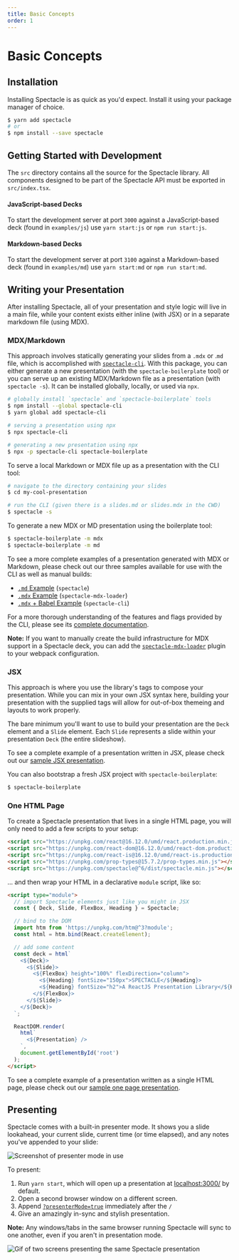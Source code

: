 ```yaml
---
title: Basic Concepts
order: 1
---
```


# Basic Concepts

## Installation

Installing Spectacle is as quick as you'd expect. Install it using your package manager of choice.

```bash
$ yarn add spectacle
# or
$ npm install --save spectacle
```

## Getting Started with Development

The `src` directory contains all the source for the Spectacle library. All components designed to be part of the Spectacle API must be exported in `src/index.tsx`.

#### JavaScript-based Decks

To start the development server at port `3000` against a JavaScript-based deck (found in `examples/js`) use `yarn start:js` or `npm run start:js`.

#### Markdown-based Decks

To start the development server at port `3100` against a Markdown-based deck (found in `examples/md`) use `yarn start:md` or `npm run start:md`.

## Writing your Presentation

After installing Spectacle, all of your presentation and style logic will live in a main file, while your content exists either inline (with JSX) or in a separate markdown file (using MDX).

### MDX/Markdown

This approach involves statically generating your slides from a `.mdx` or .`md` file, which is accomplished with [`spectacle-cli`](https://www.github.com/FormidableLabs/spectacle-cli). With this package, you can either generate a new presentation (with the `spectacle-boilerplate` tool) or you can serve up an existing MDX/Markdown file as a presentation (with `spectacle -s`). It can be installed globally, locally, or used via `npx`.

```bash
# globally install `spectacle` and `spectacle-boilerplate` tools
$ npm install --global spectacle-cli
$ yarn global add spectacle-cli

# serving a presentation using npx
$ npx spectacle-cli

# generating a new presentation using npx
$ npx -p spectacle-cli spectacle-boilerplate
```

To serve a local Markdown or MDX file up as a presentation with the CLI tool:

```bash
# navigate to the directory containing your slides
$ cd my-cool-presentation

# run the CLI (given there is a slides.md or slides.mdx in the CWD)
$ spectacle -s
```

To generate a new MDX or MD presentation using the boilerplate tool:

```bash
$ spectacle-boilerplate -m mdx
$ spectacle-boilerplate -m md
```

To see a more complete examples of a presentation generated with MDX or Markdown, please check out our three samples available for use with the CLI as well as manual builds:

- [`.md` Example](https://github.com/FormidableLabs/spectacle/tree/main/examples/md) (`spectacle`)
- [`.mdx` Example](https://github.com/FormidableLabs/spectacle-mdx-loader/tree/main/examples/mdx) (`spectacle-mdx-loader`)
- [`.mdx` + Babel Example](https://github.com/FormidableLabs/spectacle-cli/tree/main/examples/cli-mdx-babel) (`spectacle-cli`)

For a more thorough understanding of the features and flags provided by the CLI, please see its [complete documentation](./extensions#spectacle-cli).

**Note:** If you want to manually create the build infrastructure for MDX support in a Spectacle deck, you can add the [`spectacle-mdx-loader`](https://github.com/FormidableLabs/spectacle-mdx-loader) plugin to your webpack configuration.

### JSX

This approach is where you use the library's tags to compose your presentation. While you can mix in your own JSX syntax here, building your presentation with the supplied tags will allow for out-of-box themeing and layouts to work properly.

The bare minimum you'll want to use to build your presentation are the `Deck` element and a `Slide` element. Each `Slide` represents a slide within your presentation `Deck` (the entire slideshow).

To see a complete example of a presentation written in JSX, please check out our [sample JSX presentation](https://github.com/FormidableLabs/spectacle/blob/main/examples/js/index.js).

You can also bootstrap a fresh JSX project with `spectacle-boilerplate`:

```bash
$ spectacle-boilerplate
```

### One HTML Page

To create a Spectacle presentation that lives in a single HTML page, you will only need to add a few scripts to your setup:

```html
<script src="https://unpkg.com/react@16.12.0/umd/react.production.min.js"></script>
<script src="https://unpkg.com/react-dom@16.12.0/umd/react-dom.production.min.js"></script>
<script src="https://unpkg.com/react-is@16.12.0/umd/react-is.production.min.js"></script>
<script src="https://unpkg.com/prop-types@15.7.2/prop-types.min.js"></script>
<script src="https://unpkg.com/spectacle@^6/dist/spectacle.min.js"></script>
```

... and then wrap your HTML in a declarative `module` script, like so:

```html
<script type="module">
  // import Spectacle elements just like you might in JSX
  const { Deck, Slide, FlexBox, Heading } = Spectacle;

  // bind to the DOM
  import htm from 'https://unpkg.com/htm@^3?module';
  const html = htm.bind(React.createElement);

  // add some content
  const deck = html`
    <${Deck}>
      <${Slide}>
        <${FlexBox} height="100%" flexDirection="column">
          <${Heading} fontSize="150px">SPECTACLE</${Heading}>
          <${Heading} fontSize="h2">A ReactJS Presentation Library</${Heading}>
        </${FlexBox}>
      </${Slide}>
    </${Deck}>
  `;

  ReactDOM.render(
    html`
      <${Presentation} />
    `,
    document.getElementById('root')
  );
</script>
```

To see a complete example of a presentation written as a single HTML page, please check out our [sample one page presentation](https://github.com/FormidableLabs/spectacle/blob/main/examples/one-page.html).

## Presenting

Spectacle comes with a built-in presenter mode. It shows you a slide lookahead, your current slide, current time (or time elapsed), and any notes you've appended to your slide:

![Screenshot of presenter mode in use](https://i.ibb.co/qsgYCkn/presentation-mode.png)

To present:

1. Run `yarn start`, which will open up a presentation at [localhost:3000/](http://localhost:3000/) by default.
2. Open a second browser window on a different screen.
3. Append [`?presenterMode=true`](http://localhost:3000/?presenterMode=true) immediately after the `/`
4. Give an amazingly in-sync and stylish presentation.

**Note:** Any windows/tabs in the same browser running Spectacle will sync to one another, even if you aren't in presentation mode.

![Gif of two screens presenting the same Spectacle presentation](https://i.ibb.co/jVBSRT9/presentation-mode.gif)
